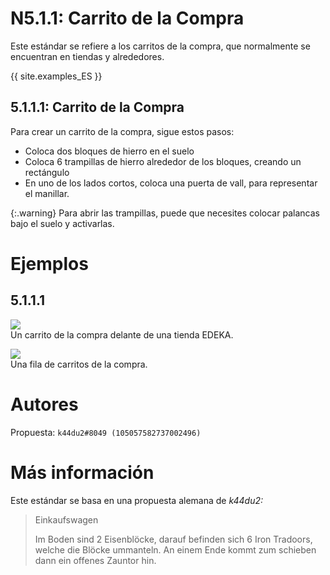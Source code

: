 # N5.1.1: Carrito de la Compra

Este estándar se refiere a los carritos de la compra, que normalmente se encuentran en tiendas y alrededores.

{{ site.examples_ES }}

## 5.1.1.1: Carrito de la Compra

Para crear un carrito de la compra, sigue estos pasos:
* Coloca dos bloques de hierro en el suelo
* Coloca 6 trampillas de hierro alrededor de los bloques, creando un rectángulo
* En uno de los lados cortos, coloca una puerta de vall, para representar el manillar.

{:.warning}
Para abrir las trampillas, puede que necesites colocar palancas bajo el suelo y activarlas.

# Ejemplos

## 5.1.1.1

![](https://puu.sh/FAYlh/033164e19e.png)  
Un carrito de la compra delante de una tienda EDEKA.

![](https://cdn.discordapp.com/attachments/702537093527765083/702979548697985044/2020-04-23_22_29_06-Minecraft_1.12.2.png)  
Una fila de carritos de la compra.

# Autores

Propuesta: `k44du2#8049 (105057582737002496)`

# Más información

Este estándar se basa en una propuesta alemana de _k44du2:_

> Einkaufswagen
>
> Im Boden sind 2 Eisenblöcke, darauf befinden sich 6 Iron Tradoors, welche die Blöcke ummanteln. An einem Ende kommt zum schieben dann ein offenes Zauntor hin.
